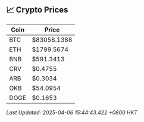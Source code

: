 ## 📈 Crypto Prices

| Coin | Price |
| ---- | ----- |
| BTC | $83058.1388 |
| ETH | $1799.5674 |
| BNB | $591.3413 |
| CRV | $0.4755 |
| ARB | $0.3034 |
| OKB | $54.0954 |
| DOGE | $0.1653 |

_Last Updated: 2025-04-06 15:44:43.422 +0800 HKT_